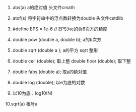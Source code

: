 1. abs(a)  a的绝对值  头文件cmath

2. atof(s) 将字符串中的浮点数转换为double 头文件cstdlib

3. #define EPS = 1e-6  // EPS为e的负6次方的精度
4. double pow (double a, double b);  a的b次方
5. double sqrt (double a );   a的平方 sqrt 整形
6. double ceil (double); 取上整
   double floor (double); 取下整
7. double fabs (double a);  取a的绝对值
8. double log (double); 以e为底的对数
9.  以10为底：log10(N)

10.sqrt(a) 根号a